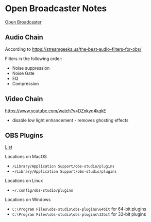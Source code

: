 # Open Broadcaster Notes

[Open Broadcaster](https://obsproject.com/)

## Audio Chain

According to https://streamgeeks.us/the-best-audio-filters-for-obs/

Filters in the following order:

* Noise suppression
* Noise Gate
* EQ
* Compression

## Video Chain

https://www.youtube.com/watch?v=DZnkyq4kqkE


* disable low light enhancement - removes ghosting effects

## OBS Plugins

[List](https://obsproject.com/forum/resources/categories/obs-studio-plugins.6/)

Locations on MacOS

* `/Library/Application Support/obs-studio/plugins`
* `~/Library/Application Support/obs-studio/plugins`

Locations on Linux

* `~/.config/obs-studio/plugins`

Locations on Windows

* `C:\Program Files\obs-studio\obs-plugins\64bit` for 64-bit plugins
* `C:\Program Files\obs-studio\obs-plugins\32bit` for 32-bit plugins
